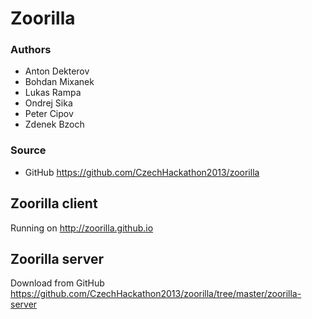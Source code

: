 Zoorilla
========

### Authors
* Anton Dekterov
* Bohdan Mixanek
* Lukas Rampa
* Ondrej Sika
* Peter Cipov
* Zdenek Bzoch

### Source
* GitHub <https://github.com/CzechHackathon2013/zoorilla>


Zoorilla client
---------------
Running on <http://zoorilla.github.io>


Zoorilla server
---------------
Download from GitHub <https://github.com/CzechHackathon2013/zoorilla/tree/master/zoorilla-server>

